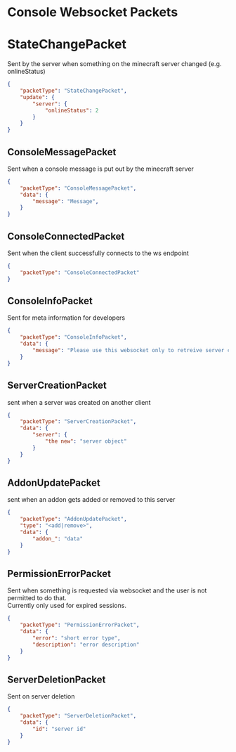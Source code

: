 # Console Websocket Packets

# StateChangePacket

Sent by the server when something on the minecraft server changed (e.g. onlineStatus)

```json
{
    "packetType": "StateChangePacket",
    "update": {
        "server": {
            "onlineStatus": 2
        }
    }
}
```

## ConsoleMessagePacket

Sent when a console message is put out by the minecraft server

```json
{
    "packetType": "ConsoleMessagePacket",
    "data": {
        "message": "Message",
    }
}
```

## ConsoleConnectedPacket

Sent when the client successfully connects to the ws endpoint

```json
{
    "packetType": "ConsoleConnectedPacket"
}
```

## ConsoleInfoPacket

Sent for meta information for developers

```json
{
    "packetType": "ConsoleInfoPacket",
    "data": {
        "message": "Please use this websocket only to retreive server changed and don't send messages"
    }
}
```

## ServerCreationPacket

sent when a server was created on another client

```json
{
    "packetType": "ServerCreationPacket",
    "data": {
        "server": {
            "the new": "server object"
        }
    }
}
```

## AddonUpdatePacket

sent when an addon gets added or removed to this server

```json
{
    "packetType": "AddonUpdatePacket",
    "type": "<add|remove>",
    "data": {
        "addon_": "data"
    }
}
```

## PermissionErrorPacket

Sent when something is requested via websocket and the user is not permitted to do that.  
Currently only used for expired sessions.

```json
{
    "packetType": "PermissionErrorPacket",
    "data": {
        "error": "short error type",
        "description": "error description"
    }
}
```

## ServerDeletionPacket

Sent on server deletion

```json
{
    "packetType": "ServerDeletionPacket",
    "data": {
        "id": "server id"
    }
}
```